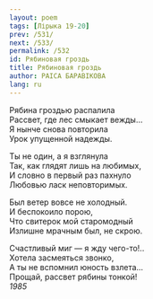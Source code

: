 ```yaml
---
layout: poem
tags: [Лірыка 19-20]
prev: /531/
next: /533/
permalink: /532
id: Рябиновая гроздь
title: Рябиновая гроздь
author: РАІСА БАРАВІКОВА
lang: ru
---
```



Рябина гроздью распалила  
Рассвет, где лес смыкает вежды...  
Я нынче снова повторила  
Урок упущенной надежды.  

Ты не один, а я взглянула  
Так, как глядят лишь на любимых,  
И словно в первый раз пахнуло  
Любовью ласк неповторимых.  

Был ветер вовсе не холодный.  
И беспокоило порою,  
Что свитерок мой старомодный  
Излишне мрачным был, не скрою.  

Счастливый миг — я жду чего-то!..  
Хотела засмеяться звонко,  
А ты не вспомнил юность взлета...  
Прощай, рассвет рябины тонкой!  
*1985*  

